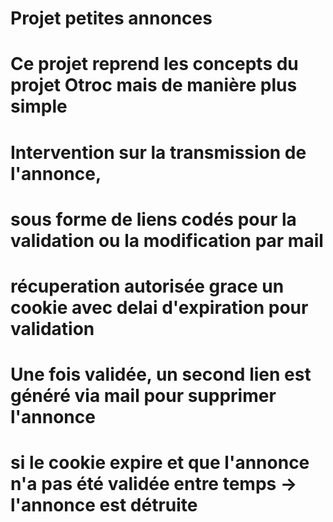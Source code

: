 # Projet petites annonces
# Ce projet reprend les concepts du projet Otroc mais de manière plus simple
# Intervention sur la transmission de l'annonce, 
# sous forme de liens codés pour la validation ou la modification par mail 
# récuperation autorisée grace un cookie avec delai d'expiration pour validation 
# Une fois validée, un second lien est généré via mail pour supprimer l'annonce
# si le cookie expire et que l'annonce n'a pas été validée entre temps -> l'annonce est détruite 
